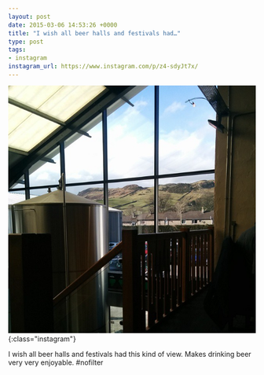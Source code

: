```yaml
---
layout: post
date: 2015-03-06 14:53:26 +0000
title: "I wish all beer halls and festivals had…"
type: post
tags:
- instagram
instagram_url: https://www.instagram.com/p/z4-sdyJt7x/
---
```


![Instagram - z4-sdyJt7x](/img/z4-sdyJt7x.jpg){:class="instagram"}

I wish all beer halls and festivals had this kind of view. Makes drinking beer very very enjoyable. #nofilter
